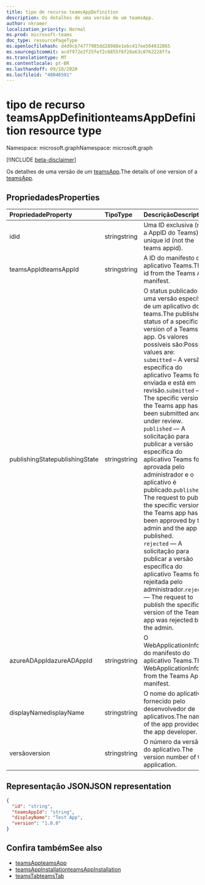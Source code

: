```yaml
---
title: tipo de recurso teamsAppDefinition
description: Os detalhes de uma versão de um teamsApp.
author: nkramer
localization_priority: Normal
ms.prod: microsoft-teams
doc_type: resourcePageType
ms.openlocfilehash: d4d9cb74777985dd28988e1ebc417ee564932865
ms.sourcegitcommit: acdf972e2f25fef2c6855f6f28a63c0762228ffa
ms.translationtype: MT
ms.contentlocale: pt-BR
ms.lasthandoff: 09/18/2020
ms.locfileid: "48046591"
---
```

# <a name="teamsappdefinition-resource-type"></a><span data-ttu-id="a10e4-103">tipo de recurso teamsAppDefinition</span><span class="sxs-lookup"><span data-stu-id="a10e4-103">teamsAppDefinition resource type</span></span>

<span data-ttu-id="a10e4-104">Namespace: microsoft.graph</span><span class="sxs-lookup"><span data-stu-id="a10e4-104">Namespace: microsoft.graph</span></span>

[!INCLUDE [beta-disclaimer](../../includes/beta-disclaimer.md)]

<span data-ttu-id="a10e4-105">Os detalhes de uma versão de um [teamsApp](teamsapp.md).</span><span class="sxs-lookup"><span data-stu-id="a10e4-105">The details of one version of a [teamsApp](teamsapp.md).</span></span>

## <a name="properties"></a><span data-ttu-id="a10e4-106">Propriedades</span><span class="sxs-lookup"><span data-stu-id="a10e4-106">Properties</span></span>

| <span data-ttu-id="a10e4-107">Propriedade</span><span class="sxs-lookup"><span data-stu-id="a10e4-107">Property</span></span>            | <span data-ttu-id="a10e4-108">Tipo</span><span class="sxs-lookup"><span data-stu-id="a10e4-108">Type</span></span>     | <span data-ttu-id="a10e4-109">Descrição</span><span class="sxs-lookup"><span data-stu-id="a10e4-109">Description</span></span> |
|:------------------- |:-------- |:----------- |
| <span data-ttu-id="a10e4-110">id</span><span class="sxs-lookup"><span data-stu-id="a10e4-110">id</span></span>                  | <span data-ttu-id="a10e4-111">string</span><span class="sxs-lookup"><span data-stu-id="a10e4-111">string</span></span>   | <span data-ttu-id="a10e4-112">Uma ID exclusiva (não a AppID do Teams).</span><span class="sxs-lookup"><span data-stu-id="a10e4-112">A unique id (not the teams appid).</span></span> |
| <span data-ttu-id="a10e4-113">teamsAppId</span><span class="sxs-lookup"><span data-stu-id="a10e4-113">teamsAppId</span></span>          | <span data-ttu-id="a10e4-114">string</span><span class="sxs-lookup"><span data-stu-id="a10e4-114">string</span></span>   | <span data-ttu-id="a10e4-115">A ID do manifesto do aplicativo Teams.</span><span class="sxs-lookup"><span data-stu-id="a10e4-115">The id from the Teams App manifest.</span></span> |
| <span data-ttu-id="a10e4-116">publishingState</span><span class="sxs-lookup"><span data-stu-id="a10e4-116">publishingState</span></span>| <span data-ttu-id="a10e4-117">string</span><span class="sxs-lookup"><span data-stu-id="a10e4-117">string</span></span>|<span data-ttu-id="a10e4-118">O status publicado de uma versão específica de um aplicativo do teams.</span><span class="sxs-lookup"><span data-stu-id="a10e4-118">The published status of a specific version of a Teams app.</span></span> <span data-ttu-id="a10e4-119">Os valores possíveis são:</span><span class="sxs-lookup"><span data-stu-id="a10e4-119">Possible values are:</span></span></br><span data-ttu-id="a10e4-120">`submitted` – A versão específica do aplicativo Teams foi enviada e está em revisão.</span><span class="sxs-lookup"><span data-stu-id="a10e4-120">`submitted` — The specific version of the Teams app has been submitted and is under review.</span></span> </br><span data-ttu-id="a10e4-121">`published`  — A solicitação para publicar a versão específica do aplicativo Teams foi aprovada pelo administrador e o aplicativo é publicado.</span><span class="sxs-lookup"><span data-stu-id="a10e4-121">`published`  — The request to publish the specific version of the Teams app has been approved by the admin and the app is published.</span></span> </br> <span data-ttu-id="a10e4-122">`rejected` — A solicitação para publicar a versão específica do aplicativo Teams foi rejeitada pelo administrador.</span><span class="sxs-lookup"><span data-stu-id="a10e4-122">`rejected` — The request to publish the specific version of the Teams app was rejected by the admin.</span></span> |
| <span data-ttu-id="a10e4-123">azureADAppId</span><span class="sxs-lookup"><span data-stu-id="a10e4-123">azureADAppId</span></span>        | <span data-ttu-id="a10e4-124">string</span><span class="sxs-lookup"><span data-stu-id="a10e4-124">string</span></span>   | <span data-ttu-id="a10e4-125">O WebApplicationInfo.id do manifesto do aplicativo Teams.</span><span class="sxs-lookup"><span data-stu-id="a10e4-125">The WebApplicationInfo.id from the Teams App manifest.</span></span> |
| <span data-ttu-id="a10e4-126">displayName</span><span class="sxs-lookup"><span data-stu-id="a10e4-126">displayName</span></span>         | <span data-ttu-id="a10e4-127">string</span><span class="sxs-lookup"><span data-stu-id="a10e4-127">string</span></span>   | <span data-ttu-id="a10e4-128">O nome do aplicativo fornecido pelo desenvolvedor de aplicativos.</span><span class="sxs-lookup"><span data-stu-id="a10e4-128">The name of the app provided by the app developer.</span></span> |
| <span data-ttu-id="a10e4-129">versão</span><span class="sxs-lookup"><span data-stu-id="a10e4-129">version</span></span>             | <span data-ttu-id="a10e4-130">string</span><span class="sxs-lookup"><span data-stu-id="a10e4-130">string</span></span>   | <span data-ttu-id="a10e4-131">O número da versão do aplicativo.</span><span class="sxs-lookup"><span data-stu-id="a10e4-131">The version number of the application.</span></span> |

## <a name="json-representation"></a><span data-ttu-id="a10e4-132">Representação JSON</span><span class="sxs-lookup"><span data-stu-id="a10e4-132">JSON representation</span></span>

<!-- {
  "blockType": "resource",
  "@odata.type": "microsoft.graph.teamsAppDefinition",
  "baseType": "microsoft.graph.entity"
}-->

```json
{
  "id": "string",
  "teamsAppId": "string",
  "displayName": "Test App",
  "version": "1.0.0"
}
```

## <a name="see-also"></a><span data-ttu-id="a10e4-133">Confira também</span><span class="sxs-lookup"><span data-stu-id="a10e4-133">See also</span></span>

- [<span data-ttu-id="a10e4-134">teamsApp</span><span class="sxs-lookup"><span data-stu-id="a10e4-134">teamsApp</span></span>](teamsapp.md)
- [<span data-ttu-id="a10e4-135">teamsAppInstallation</span><span class="sxs-lookup"><span data-stu-id="a10e4-135">teamsAppInstallation</span></span>](teamsappinstallation.md)
- [<span data-ttu-id="a10e4-136">teamsTab</span><span class="sxs-lookup"><span data-stu-id="a10e4-136">teamsTab</span></span>](../resources/teamstab.md)

<!-- uuid: 8fcb5dbc-d5aa-4681-8e31-b001d5168d79
2015-10-25 14:57:30 UTC -->
<!--
{
  "type": "#page.annotation",
  "description": "teamsApp resource",
  "keywords": "",
  "section": "documentation",
  "tocPath": "",
  "suppressions": []
}
-->


